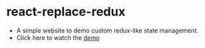 # react-replace-redux
- A simple website to demo custom redux-like state management.
- Click here to watch the [demo](https://hook-replace-redux.web.app/favorites/)
